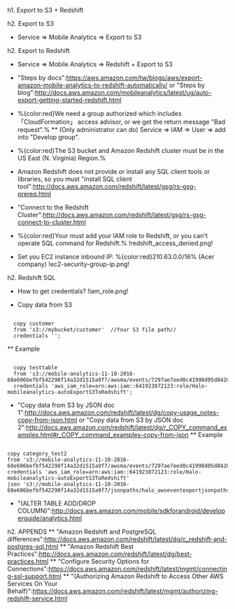 h1. Export to S3 + Redshift

h2. Export to S3 

* Service => Mobile Analytics => Export to S3 

h2. Export to Redshift

* Service => Mobile Analytics => Redshift + Export to S3
* "Steps by docs":https://aws.amazon.com/tw/blogs/aws/export-amazon-mobile-analytics-to-redshift-automatically/ or "Steps by blog":http://docs.aws.amazon.com/mobileanalytics/latest/ug/auto-export-getting-started-redshift.html
* %{color:red}We need a group authorized which includes 「CloudFormation」 access advisor, or we get the return message "Bad request".%
** (Only administrator can do) Service => IAM => User => add into "Develop group".
* %{color:red}The S3 bucket and Amazon Redshift cluster must be in the US East (N. Virginia) Region.%

* Amazon Redshift does not provide or install any SQL client tools or libraries, so you must "install SQL client tool":http://docs.aws.amazon.com/redshift/latest/gsg/rs-gsg-prereq.html
* "Connect to the Redshift Cluster":http://docs.aws.amazon.com/redshift/latest/gsg/rs-gsg-connect-to-cluster.html

* %{color:red}Your must add your IAM role to Redshift, or you can't operate SQL command for Redshift.%
!redshift_access_denied.png!


* Set you EC2 instance inbound IP: %{color:red}210.63.0.0/16% (Acer company)
!ec2-security-group-ip.png!

h2. Redshift SQL 

* How to get credentials?
!iam_role.png!

* Copy data from S3
<pre><code class="ruby">
  copy customer
  from 's3://mybucket/customer'  //Your S3 file path//
  credentials '<aws-auth-args>';
</code></pre>
** Example
<pre><code class="ruby">
  copy testtable
  from 's3://mobile-analytics-11-10-2016-68e606befbf542298f14a32d1515a9f7/awsma/events/7297ae7eed0c41998d05d842096c8537/2016/11/10/10/test_de_gz'
  credentials 'aws_iam_role=arn:aws:iam::641923872123:role/Halo-mobileanalytics-autoExportS3ToRedshift';
</code></pre>

* "Copy data from S3 by JSON doc 1":http://docs.aws.amazon.com/redshift/latest/dg/copy-usage_notes-copy-from-json.html or "Copy data from S3 by JSON doc 2":http://docs.aws.amazon.com/redshift/latest/dg/r_COPY_command_examples.html#r_COPY_command_examples-copy-from-json
** Example
<pre><code class="ruby">
copy category_test2
from 's3://mobile-analytics-11-10-2016-68e606befbf542298f14a32d1515a9f7/awsma/events/7297ae7eed0c41998d05d842096c8537/2016/11/10/10/test_de_gz'
credentials 'aws_iam_role=arn:aws:iam::641923872123:role/Halo-mobileanalytics-autoExportS3ToRedshift'
json 's3://mobile-analytics-11-10-2016-68e606befbf542298f14a32d1515a9f7/jsonpaths/halo_awseventexportjsonpaths.json';
</code></pre>

* "(ALTER TABLE ADD/DROP COLUMN)":http://docs.aws.amazon.com/mobile/sdkforandroid/developerguide/analytics.html

h2. APPENDS
** "Amazon Redshift and PostgreSQL differences":http://docs.aws.amazon.com/redshift/latest/dg/c_redshift-and-postgres-sql.html
** "Amazon Redshift Best Practices":http://docs.aws.amazon.com/redshift/latest/dg/best-practices.html
** "Configure Security Options for Connections":https://docs.aws.amazon.com/redshift/latest/mgmt/connecting-ssl-support.html
** "(Authorizing Amazon Redshift to Access Other AWS Services On Your Behalf)":https://docs.aws.amazon.com/redshift/latest/mgmt/authorizing-redshift-service.html

